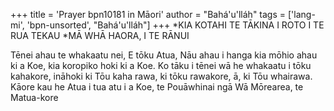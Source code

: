 +++
title = 'Prayer bpn10181 in Māori'
author = "Bahá'u'lláh"
tags = ['lang-mi', 'bpn-unsorted', "Bahá'u'lláh"]
+++
*KIA KOTAHI TE TĀKINA I ROTO I TE RUA TEKAU 
*MĀ WHĀ HAORA, I TE RĀNUI


Tēnei ahau te whakaatu nei, E tōku Atua, Nāu ahau i hanga kia mōhio ahau ki a Koe, kia koropiko hoki ki a Koe. Ko tāku i tēnei wā he whakaatu i tōku kahakore, ināhoki ki Tōu kaha rawa, ki tōku rawakore, ā, ki Tōu whairawa. Kāore kau he Atua i tua atu i a Koe, te Pouāwhinai ngā Wā Mōrearea, te Matua-kore
